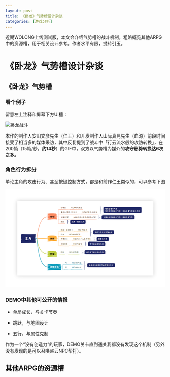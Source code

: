```yaml
---
layout: post
title: 《卧龙》气势槽设计杂谈
categories: [游戏分析]
---
```


近期WOLONG上线测试版，本文会介绍气势槽的战斗机制，粗略概览其他ARPG中的资源槽，用于相关设计参考。作者水平有限，抛砖引玉。


# 《卧龙》气势槽设计杂谈

## 《卧龙》气势槽

### 看个例子

留意左上注释和屏幕下方UI槽：

![卧龙战斗](https://lh3.googleusercontent.com/pw/AL9nZEUOLFUN86wW4whMJg9Hcz5KgVhaDi0lvCf1_GpF8UfpHB5X12sPXHYbUYrROuNjDo4mV39GCzSM_unysFMTS6NeIarbttaxaXEWaACiFyvm_ZYg8v_Pnb0dgTgQnlRkP-56szV0PUzVq1VG7vlyfxoEcA=w999-h582-no)

本作的制作人安田文彦先生（仁王）和开发制作人山际真晃先生（血源）前段时间接受了相当多的媒体采访，其中反复提到了战斗中「行云流水般的攻防转换」，在200帧（15帧/秒，**约14秒**）的GIF中，双方以气势槽为媒介的**攻守形势转换达6次之多。**


### 角色行为拆分

单论主角的攻击行为、甚至按键控制方式，都是和前作仁王类似的，可以参考下图

![](/assets/img/gameplay/wolong/1.png)


### DEMO中其他可公开的情报

+ 单局成长，与关卡节奏



+ 跳跃，与地图设计



+ 五行，与属性克制

作为一个“没有创造力”的玩家，DEMO关卡直到通关我都没有发现这个机制（另外没有发现的是可以召唤赵云NPC帮打）。



## 其他ARPG的资源槽

<!-- 分析对象
NIOH1、NIOH2、FFO

MHRS

DS、DS1、DS2、DS3、Blood、SEKIRO、ER  -->

